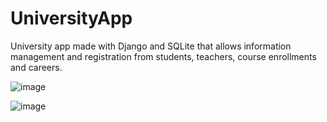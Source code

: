 # UniversityApp

University app made with Django and SQLite that allows information management and registration from students, teachers, course enrollments and careers. 

![image](https://user-images.githubusercontent.com/55060788/173130472-d4c0db71-329b-4d23-8a48-569f6b80aca7.png)

![image](https://user-images.githubusercontent.com/55060788/173130706-b986060d-a919-4566-8094-ca6a59c2e500.png)
